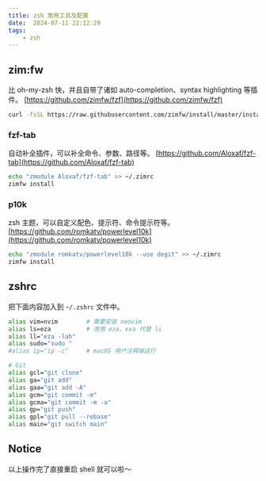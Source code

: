 ```yaml
---
title: zsh 常用工具及配置
date:  2024-07-11 22:12:29
tags:
    - zsh
---
```


## zim:fw

比 oh-my-zsh 快，并且自带了诸如 auto-completion、syntax highlighting 等插件。
[https://github.com/zimfw/fzf](https://github.com/zimfw/fzf)

```bash
curl -fsSL https://raw.githubusercontent.com/zimfw/install/master/install.zsh | zsh
```

### fzf-tab

自动补全插件，可以补全命令、参数、路径等。
[https://github.com/Aloxaf/fzf-tab](https://github.com/Aloxaf/fzf-tab)

```bash
echo "zmodule Aloxaf/fzf-tab" >> ~/.zimrc
zimfw install
```

### p10k

zsh 主题，可以自定义配色、提示符、命令提示符等。
[https://github.com/romkatv/powerlevel10k](https://github.com/romkatv/powerlevel10k)

```bash
echo "zmodule romkatv/powerlevel10k --use degit" >> ~/.zimrc
zimfw install
```

## zshrc

把下面内容加入到 `~/.zshrc` 文件中。

```bash
alias vim=nvim        # 需要安装 neovim
alias ls=eza          # 改用 eza、exa 代替 ls
alias ll="eza -lah"
alias sudo="sudo "
#alias ip="ip -c"     # macOS 用户注释掉这行

# Git
alias gcl="git clone"
alias ga="git add"
alias gaa="git add -A"
alias gcm="git commit -m"
alias gcma="git commit -m -a"
alias gp="git push"
alias gpl="git pull --rebase"
alias main="git switch main"
```

## Notice

以上操作完了直接重启 shell 就可以啦～
